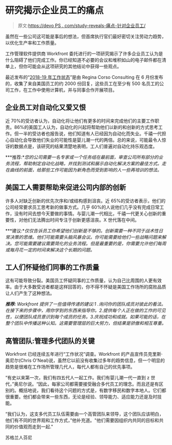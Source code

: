 # 研究揭示企业员工的痛点

> 原文:[https://devo PS . com/study-reveals-痛点-针对企业员工/](https://devops.com/study-reveals-pain-points-for-enterprise-workers/)

虽然在一些公司这可能是事后的想法，但首席执行官们最好密切关注劳动力趋势，以优化生产率和工作质量。

工作管理软件提供商 Workfront 委托进行的一项研究揭示了许多企业员工认为是什么阻碍了他们完成工作。你已经知道不必要的会议和堆积如山的电子邮件都在清单上，但你可能会从这项研究的其他结论中获得一些观点。

最近发布的“[2018-19 年工作状态](http://workfront.com/sow)”是由 Regina Corso Consulting 在 6 月份发布的，收集了来自美国员工的约 2000 份回复，这些员工在至少有 500 名员工的公司工作，在工作中使用计算机，并与同事合作开展项目。

## 企业员工对自动化又爱又恨

近 70%的受访者认为，自动化将让他们有更多的时间来完成他们的主要工作职责。86%的美国工人认为，自动化的兴起将帮助他们以新的和创新的方式思考工作。但一半的受访者也报告说，他们知道有人已经因为自动化而失业。千禧一代担心自动化会导致他们失业的可能性是婴儿潮一代的两倍。总的来说，可能最令人惊讶的数据点是，该研究的结果清楚地表明，工人们普遍对自动化持乐观态度。

***推荐:**您的公司需要一名专家或一个任务组在最前面，审查公司所有部分的业务流程，帮助制定自动化战略，并找到测试和展示自动化解决方案的最佳方式。走在曲线的前面，给那些工作可能因为新角色而受到影响的人一些再培训的想法。*

## 美国工人需要帮助来促进公司内部的创新

许多人对缺乏创新的优先次序和/或结构感到沮丧。近 65%的受访者表示，他们的公司经常要求员工思考新的做事方式。几乎 60%的人说他们几乎没有完成日常工作，没有时间去想今天要做的事情。与婴儿潮一代相比，千禧一代更关心创新的重要性，对他们无法腾出时间专注于创新更感沮丧。X 世代落在中间。

***建议:**仅仅告诉员工你希望他们创新是不够的。创新需要一种不同于战术性日常决策的思维。他们可能需要头脑风暴会议。你可能需要给他们一些战略问题来解决。您可能需要建议需要简化的业务流程。但是最重要的是，你需要允许他们每周或每月花一定的时间来解决这个长期的问题。*

## 工人们怀疑他们同事的工作质量

这有可能导致分裂。美国员工怀疑同事的工作质量，认为自己比周围的人更有效率。由于大多数受访者都是这样回答的，你不得不怀疑是美国工作场所的腐败品质让人们产生了这种想法。

***推荐:** Workfront 提供了一些值得传递的建议:1 .询问你的团队成员对彼此的看法。在接下来的步骤中，用你学到的东西来指导你。2.提供每个人正在做的工作的可见性，以便团队成员意识到每个成员的任务。3.庆祝成功和成就。如果可能的话，在整个团队中传播这种认知。这需要管理层的巨大努力，但结果是骄傲和相互尊重。*

## 高管团队:管理多代团队的关键

Workfront 已经连续五年进行“工作状况”调查。Workfront 的产品宣传员克里斯·奥尼尔(Chris O'Neal)说，虽然它以前没有收集过多年的趋势信息，但一个明显的趋势是很难在工作场所管理几代人，每代人都有自己的优先事项。

“有史以来第一次，我们有四五代人一起工作。我们有婴儿潮一代一直到 z 世代，”奥尼尔说。“因此，每家公司都需要接受融合多代员工的理念。而且还是有区别的。概括地说，我们看待这个问题的方式是，有数字移民和数字本地人。它们都很重要。他们都会带来一些东西，无论是经验、领导能力、适应能力还是及时技能。

“我们认为，这支多代员工队伍需要由一个高管团队来领导，这个团队应该明白，他们有不同的世界观和工作方式，”他补充道。"他们需要因组织内共同的目标和共同的价值观而走到一起."

苏格兰人芬尼